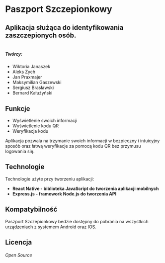# Paszport Szczepionkowy
## Aplikacja służąca do identyfikowania zaszczepionych osób.
#
##### Twórcy:
- Wiktoria Janaszek
- Aleks Zych
- Jan Praxmajer
- Maksymilian Gaszewski
- Sergiusz Brasławski
- Bernard Kałużyński


## Funkcje 

- Wyświetlenie swoich informacji
- Wyświetlenie kodu QR
- Weryfikacja kodu


Aplikacja pozwala na trzymanie swoich informacji w bezpieczny
i intuicyjny sposób oraz łatwą weryfikacje za pomocą kodu QR
bez przymusu logowania się.

## Technologie

Technologie użyte przy tworzeniu aplikacji:

- **React Native - biblioteka JavaScript do tworzenia aplikacji mobilnych**
- **Express.js - framework Node.js do tworzenia API**




## Kompatybilność

Paszport Szczepionkowy bedzie dostępny do pobrania na
wszystkich urządzeniach z systemem Android oraz IOS.

## Licencja
 ###### Open Source
